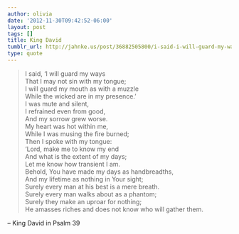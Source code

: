 ```yaml
---
author: olivia
date: '2012-11-30T09:42:52-06:00'
layout: post
tags: []
title: King David
tumblr_url: http://jahnke.us/post/36882505800/i-said-i-will-guard-my-ways-that-i-may-not-sin
type: quote
---
```


> I said, ‘I will guard my ways<br/>
> That I may not sin with my tongue;<br/>
> I will guard my mouth as with a muzzle<br/>
> While the wicked are in my presence.’<br/>
> I was mute and silent,<br/>
> I refrained even from good,<br/>
> And my sorrow grew worse.<br/>
> My heart was hot within me,<br/>
> While I was musing the fire burned;<br/>
> Then I spoke with my tongue:<br/>
> ‘Lord, make me to know my end<br/>
> And what is the extent of my days;<br/>
> Let me know how transient I am.<br/>
> Behold, You have made my days as handbreadths,<br/>
> And my lifetime as nothing in Your sight;<br/>
> Surely every man at his best is a mere breath.<br/>
> Surely every man walks about as a phantom;<br/>
> Surely they make an uproar for nothing;<br/>
> He amasses riches and does not know who will gather them.

– King David in Psalm 39
